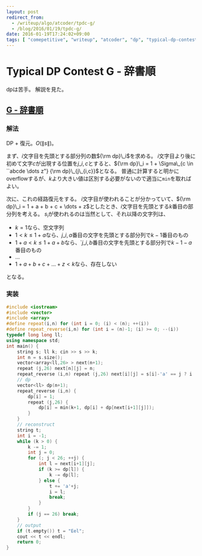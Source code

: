 ```yaml
---
layout: post
redirect_from:
  - /writeup/algo/atcoder/tpdc-g/
  - /blog/2016/01/19/tpdc-g/
date: 2016-01-19T17:24:02+09:00
tags: [ "comepetitive", "writeup", "atcoder", "dp", "typical-dp-contest", "reconstruct", "overflow" ]
---
```


# Typical DP Contest G - 辞書順

dpは苦手。
解説を見た。

## [G - 辞書順](https://beta.atcoder.jp/contests/tdpc/tasks/tdpc_lexicographical)

### 解法

DP + 復元。$O(\|s\|)$。

まず、$i$文字目を先頭とする部分列の数${\rm dp}\_i$を求める。
$i$文字目より後に初めて文字$c$が出現する位置を$j\_{i,c}$とすると、${\rm dp}\_i = 1 + \Sigma\_{c \in ``abcde \dots z"} {\rm dp}\_{j\_{i,c}}$となる。
普通に計算すると明かにoverflowするが、$k$より大きい値は区別する必要がないので適当に`min`を取ればよい。

次に、これの経路復元をする。
$i$文字目が使われることが分かっていて、${\rm dp}\_i = 1 + a + b + c + \dots + z$としたとき、$i$文字目を先頭とする$k$番目の部分列を考える。
$s_i$が使われるのは当然として、それ以降の文字列は、

-   $k = 1$なら、空文字列
-   $1 \lt k \le 1+a$なら、$j\_{i,a}$番目の文字を先頭とする部分列で$k-1$番目のもの
-   $1+a \lt k \le 1+a+b$なら、`$j\_{i,b}$番目の文字を先頭とする部分列で$k-1-a$番目のもの
-   $\dots$
-   $1+a+b+c+\dots+z \lt k$なら、存在しない

となる。

### 実装

``` c++
#include <iostream>
#include <vector>
#include <array>
#define repeat(i,n) for (int i = 0; (i) < (n); ++(i))
#define repeat_reverse(i,n) for (int i = (n)-1; (i) >= 0; --(i))
typedef long long ll;
using namespace std;
int main() {
    string s; ll k; cin >> s >> k;
    int n = s.size();
    vector<array<ll,26> > next(n+1);
    repeat (j,26) next[n][j] = n;
    repeat_reverse (i,n) repeat (j,26) next[i][j] = s[i]-'a' == j ? i : next[i+1][j];
    // dp
    vector<ll> dp(n+1);
    repeat_reverse (i,n) {
        dp[i] = 1;
        repeat (j,26) {
            dp[i] = min(k+1, dp[i] + dp[next[i+1][j]]);
        }
    }
    // reconstruct
    string t;
    int i = -1;
    while (k > 0) {
        k -= 1;
        int j = 0;
        for (; j < 26; ++j) {
            int l = next[i+1][j];
            if (k >= dp[l]) {
                k -= dp[l];
            } else {
                t += 'a'+j;
                i = l;
                break;
            }
        }
        if (j == 26) break;
    }
    // output
    if (t.empty()) t = "Eel";
    cout << t << endl;
    return 0;
}
```
